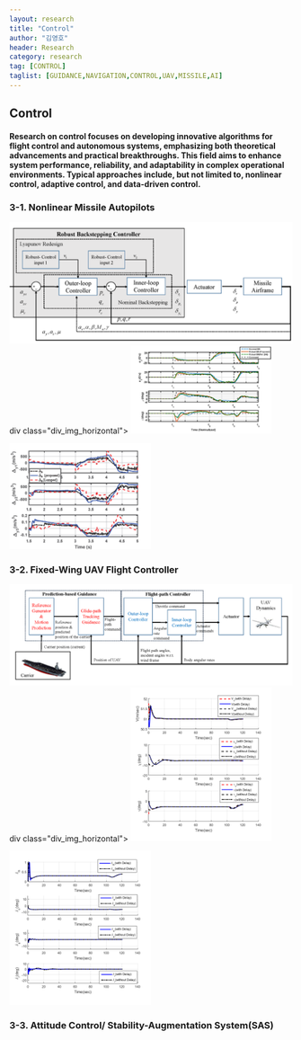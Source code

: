 ```yaml
---
layout: research
title: "Control"
author: "김영호"
header: Research 
category: research 
tag: [CONTROL]
taglist: [GUIDANCE,NAVIGATION,CONTROL,UAV,MISSILE,AI]
---
```


## Control

#### Research on control focuses on developing innovative algorithms for flight control and autonomous systems, emphasizing both theoretical advancements and practical breakthroughs. This field aims to enhance system performance, reliability, and adaptability in complex operational environments. Typical approaches include, but not limited to, nonlinear control, adaptive control, and data-driven control. 

### 3-1. Nonlinear Missile Autopilots

<img src="/assets/img/Research/Control_Structure.png">
div class="div_img_horizontal">
<img style="width:50%;" src="/assets/img/Research/Control_Response1.png"></p>
<img style="width:50%;" src="/assets/img/Research/Control_Response2.png">
</div>

### 3-2. Fixed-Wing UAV Flight Controller 

<img src="/assets/img/Research/Control_Fixed-WingUAV_0.png">
div class="div_img_horizontal">
<img style="width:50%;" src="/assets/img/Research/Control_Fixed-WingUAV_1.png"></p>
<img style="width:50%;" src="/assets/img/Research/Control_Fixed-WingUAV_2.png">
</div>

### 3-3. Attitude Control/ Stability-Augmentation System(SAS)

